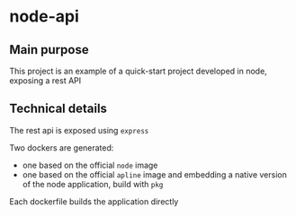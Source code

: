 # node-api

## Main purpose
This project is an example of a quick-start project developed in node, exposing a rest API

## Technical details
The rest api is exposed using `express`

Two dockers are generated:
- one based on the official `node` image
- one based on the official `apline` image and embedding a native version of the node application, build with `pkg`

Each dockerfile builds the application directly
